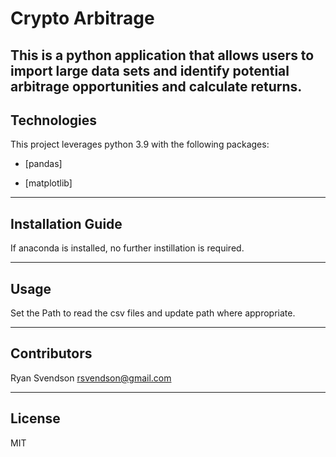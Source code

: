 # Crypto Arbitrage

This is a python application that allows users to import large data sets and identify potential arbitrage opportunities and calculate returns. 
---
## Technologies

This project leverages python 3.9 with the following packages:

* [pandas]

* [matplotlib]

---
## Installation Guide

If anaconda is installed, no further instillation is required.

---
## Usage

Set the Path to read the csv files and update path where appropriate.

---
## Contributors

Ryan Svendson
rsvendson@gmail.com

---
## License

MIT